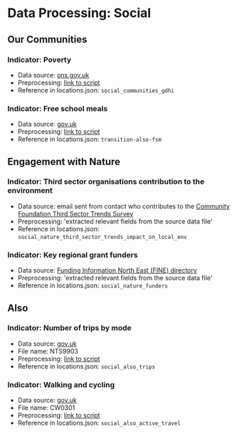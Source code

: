 # Data Processing: Social

## Our Communities


### Indicator: Poverty

- Data source: [ons.gov.uk](https://www.ons.gov.uk/economy/regionalaccounts/grossdisposablehouseholdincome/bulletins/regionalgrossdisposablehouseholdincomegdhi/1997to2019#gross-disposable-household-income-for-itl3-local-areas)
- Preprocessing: [link to script](communities.ipynb)
- Reference in locations.json: `social_communities_gdhi`

### Indicator: Free school meals
- Data source: [gov.uk](https://explore-education-statistics.service.gov.uk/find-statistics/school-pupils-and-their-characteristics#dataBlock-87182242-6c3a-4eb1-b5fc-d91da60207e9-charts)
- Preprocessing: [link to script](transition_also.ipynb)
- Reference in locations.json: `transition-also-fsm`

## Engagement with Nature
### Indicator: Third sector organisations contribution to the environment
- Data source: email sent from contact who contributes to the [Community Foundation Third Sector Trends Survey](https://www.communityfoundation.org.uk/third-sector-trends/ )
- Preprocessing: 'extracted relevant fields from the source data file'
- Reference in locations.json: `social_nature_third_sector_trends_impact_on_local_env`


### Indicator: Key regional grant funders
- Data source: [Funding Information North East (FINE) directory](https://www.vonne.org.uk/funding)
- Preprocessing: 'extracted relevant fields from the source data file'
- Reference in locations.json: `social_nature_funders`

## Also

### Indicator: Number of trips by mode
- Data source: [gov.uk](https://www.gov.uk/government/statistical-data-sets/nts03-modal-comparisons)
- File name: NTS9903
- Preprocessing: [link to script](also.ipynb)
- Reference in locations.json: `social_also_trips`

### Indicator: Walking and cycling
- Data source: [gov.uk](https://www.gov.uk/government/statistical-data-sets/nts03-modal-comparisons)
- File name: CW0301
- Preprocessing: [link to script](also.ipynb)
- Reference in locations.json: `social_also_active_travel`
